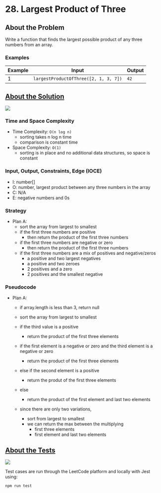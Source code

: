 # 28. Largest Product of Three

## About the Problem

Write a function that finds the largest possible product of any three numbers from an array.

### Examples

| Example| Input | Output |
| --- | --- | --- |
| 1 | `largestProductOfThree([2, 1, 3, 7])` | `42` |

## <a href='./largestProductOfThree.js'>About the Solution</a>

<img src='https://img.shields.io/badge/JavaScript-F7DF1E.svg?style=for-the-badge&logo=JavaScript&logoColor=black' />

### Time and Space Complexity
  - Time Complexity: `O(n log n)`
    - sorting takes n log n time
    - comparison is constant time
  - Space Complexity: `O(1)`
    - sorting is in place and no additional data structures, so space is constant

### Input, Output, Constraints, Edge (IOCE)

  - I: number[]
  - O: number, largest product between any three numbers in the array
  - C: N/A
  - E: negative numbers and 0s

### Strategy
- Plan A:
  - sort the array from largest to smallest
  - if the first three numbers are positive
    - then return the product of the first three numbers
  - if the first three numbers are negative or zero
    - then return the product of the first three numbers
  - if the first three numbers are a mix of positives and negative/zeros
    - a positive and two largest negatives
    - a positive and two zeroes
    - 2 positives and a zero
    - 2 positives and the smallest negative

### Pseudocode
- Plan A:
  - if array.length is less than 3, return null
  - sort the array from largest to smallest
  - if the third value is a positive
    - return the product of the first three elements
  - if the first element is a negative or zero and the third element is a negative or zero
    - return the product of the first three elements
  - else if the second element is a positive
    - return the produt of the first three elements
  - else
    - return the product of the first element and last two elements

  - since there are only two variations,
    - sort from largest to smallest
    - we can return the max between the multiplying
      - first three elements
      - first element and last two elements

## <a href='./largestProductOfThree.test.js'>About the Tests</a>

<img src='https://img.shields.io/badge/Jest-C21325.svg?style=for-the-badge&logo=Jest&logoColor=white' />

Test cases are run through the LeetCode platform and locally with Jest using:
```
npm run test
```